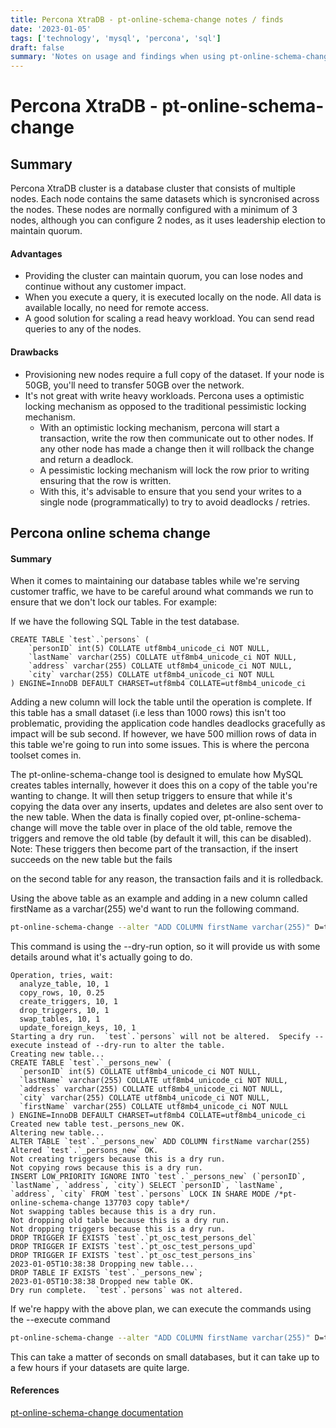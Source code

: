 ```yaml
---
title: Percona XtraDB - pt-online-schema-change notes / finds
date: '2023-01-05'
tags: ['technology', 'mysql', 'percona', 'sql']
draft: false
summary: 'Notes on usage and findings when using pt-online-schema-change'
---
```


# Percona XtraDB - pt-online-schema-change

## Summary

Percona XtraDB cluster is a database cluster that consists of multiple nodes.
Each node contains the same datasets which is syncronised across the nodes.
These nodes are normally configured with a minimum of 3 nodes, although you can configure 2 nodes,
as it uses leadership election to maintain quorum.

#### Advantages

- Providing the cluster can maintain quorum, you can lose nodes and continue without any customer impact.
- When you execute a query, it is executed locally on the node. All data is available locally, no need for remote access.
- A good solution for scaling a read heavy workload. You can send read queries to any of the nodes.

#### Drawbacks

- Provisioning new nodes require a full copy of the dataset. If your node is 50GB, you'll need to transfer 50GB over the network.
- It's not great with write heavy workloads. Percona uses a optimistic locking mechanism as opposed to the traditional pessimistic locking mechanism.
  - With an optimistic locking mechanism, percona will start a transaction, write the row then communicate out to other nodes. If any other node has made a change then it will rollback the change and return a deadlock.
  - A pessimistic locking mechanism will lock the row prior to writing ensuring that the row is written.
  - With this, it's advisable to ensure that you send your writes to a single node (programmatically) to try to avoid deadlocks / retries.

## Percona online schema change

#### Summary

When it comes to maintaining our database tables while we're serving customer traffic, we have to be careful around what commands we run to ensure that we don't lock our tables.
For example:

If we have the following SQL Table in the test database.

```mysql
CREATE TABLE `test`.`persons` (
    `personID` int(5) COLLATE utf8mb4_unicode_ci NOT NULL,
    `lastName` varchar(255) COLLATE utf8mb4_unicode_ci NOT NULL,
    `address` varchar(255) COLLATE utf8mb4_unicode_ci NOT NULL,
    `city` varchar(255) COLLATE utf8mb4_unicode_ci NOT NULL
) ENGINE=InnoDB DEFAULT CHARSET=utf8mb4 COLLATE=utf8mb4_unicode_ci
```

Adding a new column will lock the table until the operation is complete. If this table has a small dataset (i.e less than 1000 rows) this isn't too problematic, providing the application code handles deadlocks gracefully as impact will be sub second.
If however, we have 500 million rows of data in this table we're going to run into some issues. This is where the percona toolset comes in.

The pt-online-schema-change tool is designed to emulate how MySQL creates tables internally, however it does this on a copy of the table you're wanting to change.
It will then setup triggers to ensure that while it's copying the data over any inserts, updates and deletes are also sent over to the new table.
When the data is finally copied over, pt-online-schema-change will move the table over in place of the old table, remove the triggers and remove the old table (by default it will, this can be disabled).
Note: These triggers then become part of the transaction, if the insert succeeds on the new table but the fails

on the second table for any reason, the transaction fails and it is rolledback.

Using the above table as an example and adding in a new column called firstName as a varchar(255) we'd want to run the following command.

```bash
pt-online-schema-change --alter "ADD COLUMN firstName varchar(255)" D=test,t=persons --dry-run --print
```

This command is using the --dry-run option, so it will provide us with some details around what it's actually going to do.

```mysql
Operation, tries, wait:
  analyze_table, 10, 1
  copy_rows, 10, 0.25
  create_triggers, 10, 1
  drop_triggers, 10, 1
  swap_tables, 10, 1
  update_foreign_keys, 10, 1
Starting a dry run.  `test`.`persons` will not be altered.  Specify --execute instead of --dry-run to alter the table.
Creating new table...
CREATE TABLE `test`.`_persons_new` (
  `personID` int(5) COLLATE utf8mb4_unicode_ci NOT NULL,
  `lastName` varchar(255) COLLATE utf8mb4_unicode_ci NOT NULL,
  `address` varchar(255) COLLATE utf8mb4_unicode_ci NOT NULL,
  `city` varchar(255) COLLATE utf8mb4_unicode_ci NOT NULL,
  `firstName` varchar(255) COLLATE utf8mb4_unicode_ci NOT NULL
) ENGINE=InnoDB DEFAULT CHARSET=utf8mb4 COLLATE=utf8mb4_unicode_ci
Created new table test._persons_new OK.
Altering new table...
ALTER TABLE `test`.`_persons_new` ADD COLUMN firstName varchar(255)
Altered `test`.`_persons_new` OK.
Not creating triggers because this is a dry run.
Not copying rows because this is a dry run.
INSERT LOW_PRIORITY IGNORE INTO `test`.`_persons_new` (`personID`, `lastName`, `address`, `city`) SELECT `personID`, `lastName`, `address`, `city` FROM `test`.`persons` LOCK IN SHARE MODE /*pt-online-schema-change 137703 copy table*/
Not swapping tables because this is a dry run.
Not dropping old table because this is a dry run.
Not dropping triggers because this is a dry run.
DROP TRIGGER IF EXISTS `test`.`pt_osc_test_persons_del`
DROP TRIGGER IF EXISTS `test`.`pt_osc_test_persons_upd`
DROP TRIGGER IF EXISTS `test`.`pt_osc_test_persons_ins`
2023-01-05T10:38:38 Dropping new table...
DROP TABLE IF EXISTS `test`.`_persons_new`;
2023-01-05T10:38:38 Dropped new table OK.
Dry run complete.  `test`.`persons` was not altered.
```

If we're happy with the above plan, we can execute the commands using the --execute command

```bash
pt-online-schema-change --alter "ADD COLUMN firstName varchar(255)" D=test,t=persons --execute --print
```

This can take a matter of seconds on small databases, but it can take up to a few hours if your datasets are quite large.

#### References

[pt-online-schema-change documentation](https://docs.percona.com/percona-toolkit/pt-online-schema-change.html#usage)
